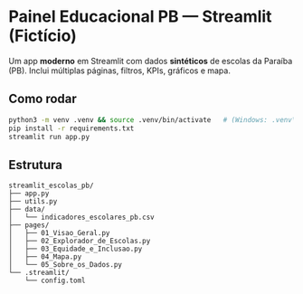 # Painel Educacional PB — Streamlit (Fictício)

Um app **moderno** em Streamlit com dados **sintéticos** de escolas da Paraíba (PB).
Inclui múltiplas páginas, filtros, KPIs, gráficos e mapa.

## Como rodar

```bash
python3 -m venv .venv && source .venv/bin/activate   # (Windows: .venv\Scripts\activate)
pip install -r requirements.txt
streamlit run app.py
```

## Estrutura

```
streamlit_escolas_pb/
├── app.py
├── utils.py
├── data/
│   └── indicadores_escolares_pb.csv
├── pages/
│   ├── 01_Visao_Geral.py
│   ├── 02_Explorador_de_Escolas.py
│   ├── 03_Equidade_e_Inclusao.py
│   ├── 04_Mapa.py
│   └── 05_Sobre_os_Dados.py
└── .streamlit/
    └── config.toml
```
